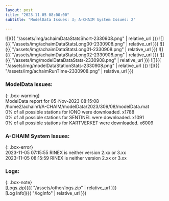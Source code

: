 ```yaml
---
layout: post
title: "2023-11-05 08:00:00"
subtitle: "ModelData Issues: 3; A-CHAIM System Issues: 2"

---
```


![]({{ "/assets/img/achaimDataStatsShort-2330908.png" | relative_url }})
![]({{ "/assets/img/achaimDataStatsLong00-2330908.png" | relative_url }})
![]({{ "/assets/img/achaimDataStatsLong01-2330908.png" | relative_url }})
![]({{ "/assets/img/achaimDataStatsLong02-2330908.png" | relative_url }})
![]({{ "/assets/img/modelDataDataStats-2330908.png" | relative_url }})
![]({{ "/assets/img/modelDataStationStats-2330908.png" | relative_url }})
![]({{ "/assets/img/achaimRunTime-2330908.png" | relative_url }})


### ModelData Issues:  
  
{: .box-warning}  
 ModelData report for 05-Nov-2023 08:15:08   
 /home2/achaim1/A-CHAIM/modelData/2023/309/08/modelData.mat   
 0% of all possible stations for IONO were downloaded. x1788   
 0% of all possible stations for SENTINEL were downloaded. x1091   
 0% of all possible stations for KARTVERKET were downloaded. x6009   
  
### A-CHAIM System Issues:  
  
{: .box-error}  
2023-11-05 07:15:55 RINEX is neither version 2.xx or 3.xx  
2023-11-05 08:15:59 RINEX is neither version 2.xx or 3.xx  

### Logs:  
  
{: .box-note}  
[Logs.zip]({{ "/assets/other/logs.zip" | relative_url }})  
[Log Info]({{ "/logInfo" | relative_url }})  
